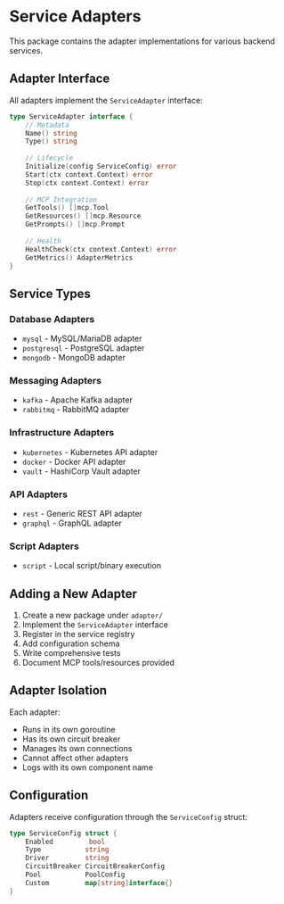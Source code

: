 # Service Adapters

This package contains the adapter implementations for various backend services.

## Adapter Interface

All adapters implement the `ServiceAdapter` interface:

```go
type ServiceAdapter interface {
    // Metadata
    Name() string
    Type() string
    
    // Lifecycle
    Initialize(config ServiceConfig) error
    Start(ctx context.Context) error
    Stop(ctx context.Context) error
    
    // MCP Integration
    GetTools() []mcp.Tool
    GetResources() []mcp.Resource
    GetPrompts() []mcp.Prompt
    
    // Health
    HealthCheck(ctx context.Context) error
    GetMetrics() AdapterMetrics
}
```

## Service Types

### Database Adapters
- `mysql` - MySQL/MariaDB adapter
- `postgresql` - PostgreSQL adapter
- `mongodb` - MongoDB adapter

### Messaging Adapters
- `kafka` - Apache Kafka adapter
- `rabbitmq` - RabbitMQ adapter

### Infrastructure Adapters
- `kubernetes` - Kubernetes API adapter
- `docker` - Docker API adapter
- `vault` - HashiCorp Vault adapter

### API Adapters
- `rest` - Generic REST API adapter
- `graphql` - GraphQL adapter

### Script Adapters
- `script` - Local script/binary execution

## Adding a New Adapter

1. Create a new package under `adapter/`
2. Implement the `ServiceAdapter` interface
3. Register in the service registry
4. Add configuration schema
5. Write comprehensive tests
6. Document MCP tools/resources provided

## Adapter Isolation

Each adapter:
- Runs in its own goroutine
- Has its own circuit breaker
- Manages its own connections
- Cannot affect other adapters
- Logs with its own component name

## Configuration

Adapters receive configuration through the `ServiceConfig` struct:

```go
type ServiceConfig struct {
    Enabled         bool
    Type           string
    Driver         string
    CircuitBreaker CircuitBreakerConfig
    Pool           PoolConfig
    Custom         map[string]interface{}
}
```